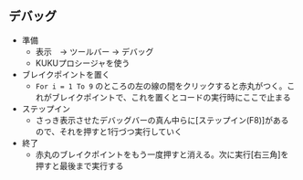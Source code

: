 ## デバッグ
- 準備
  - 表示　-> ツールバー -> デバッグ
  - KUKUプロシージャを使う
- ブレイクポイントを置く
  - `For i = 1 To 9` のところの左の線の間をクリックすると赤丸がつく。これがブレイクポイントで、これを置くとコードの実行時にここで止まる
- ステップイン
  - さっき表示させたデバッグバーの真ん中らに\[ステップイン(F8)]があるので、それを押すと1行づつ実行していく
- 終了
  - 赤丸のブレイクポイントをもう一度押すと消える。次に実行\[右三角]を押すと最後まで実行する       
